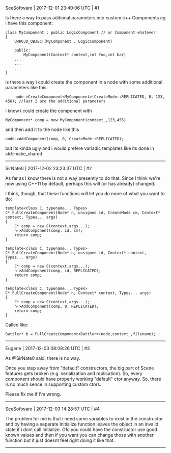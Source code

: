 SeeSoftware | 2017-12-01 23:40:06 UTC | #1

Is there a way to pass aditional parameters into custom c++ Components eg i have this component:
    
    class MyComponent : public LogicComponent // or Component whatever
    {
    	URHO3D_OBJECT(MyComponent , LogicComponent)
        
        public:
            MyComponent(Context* context,int foo,int bar)
        ...
        ...
        ...
    }

is there a way i could create the component in a node with some additional parameters like this:

    	node->CreateComponent<MyComponent>(CreateMode::REPLICATED, 0, 123, 456); //last 2 are the additional parameters

i know i could create the component with 

`MyComponent* comp = new MyComponent(context_,123,456)` 

and then add it to the node like this 

`node->AddComponent(comp, 0, CreateMode::REPLICATED);`

but its kinda ugly and i would prefere variadic templates
like its done in std::make_shared

-------------------------

SirNate0 | 2017-12-02 23:23:37 UTC | #2

As far as I know there is not a way presently to do that. Since I think we're now using C++11 by default, perhaps this will (or has already) changed.

I think, though, that these functions will let you do more of what you want to do:
```
template<class C, typename... Types>
C* FullCreateComponent(Node* n, unsigned id, CreateMode cm, Context* context, Types... args)
{
    C* comp = new C(context,args...);
    n->AddComponent(comp, id, cm);
    return comp;
}

template<class C, typename... Types>
C* FullCreateComponent(Node* n, unsigned id, Context* context, Types... args)
{
    C* comp = new C(context,args...);
    n->AddComponent(comp, id, REPLICATED);
    return comp;
}

template<class C, typename... Types>
C* FullCreateComponent(Node* n, Context* context, Types... args)
{
    C* comp = new C(context,args...);
    n->AddComponent(comp, 0, REPLICATED);
    return comp;
}
```
Called like:
```
Battler* b = FullCreateComponent<Battler>(node,context_,filename);
```

-------------------------

Eugene | 2017-12-03 08:08:26 UTC | #3

As @SirNate0 said, there is no way.

Once you step away from "default" constructors, the big part of Scene features gets broken (e.g. serialization and replication).
So, every component should have properly working "default" ctor anyway.
So, there is no much sence in supporting custom ctors.

Please fix me if I'm wrong.

-------------------------

SeeSoftware | 2017-12-03 14:28:57 UTC | #4

The problem for me is that i need some variables to exist in the constructor and by having a seperate Initialize function leaves the object in an invalid state if i dont call Initialize. Ofc you could have the constructor use good known values and then if you want you can change those with another function but it just doesnt feel right doing it like that.

-------------------------

